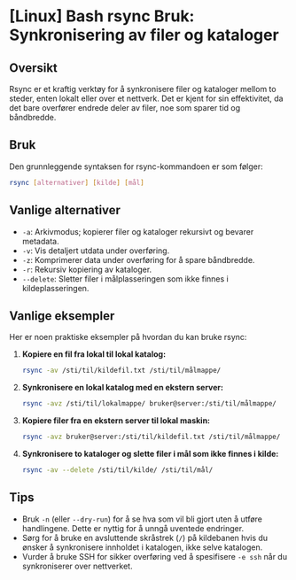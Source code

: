 # [Linux] Bash rsync Bruk: Synkronisering av filer og kataloger

## Oversikt
Rsync er et kraftig verktøy for å synkronisere filer og kataloger mellom to steder, enten lokalt eller over et nettverk. Det er kjent for sin effektivitet, da det bare overfører endrede deler av filer, noe som sparer tid og båndbredde.

## Bruk
Den grunnleggende syntaksen for rsync-kommandoen er som følger:

```bash
rsync [alternativer] [kilde] [mål]
```

## Vanlige alternativer
- `-a`: Arkivmodus; kopierer filer og kataloger rekursivt og bevarer metadata.
- `-v`: Vis detaljert utdata under overføring.
- `-z`: Komprimerer data under overføring for å spare båndbredde.
- `-r`: Rekursiv kopiering av kataloger.
- `--delete`: Sletter filer i målplasseringen som ikke finnes i kildeplasseringen.

## Vanlige eksempler
Her er noen praktiske eksempler på hvordan du kan bruke rsync:

1. **Kopiere en fil fra lokal til lokal katalog:**
   ```bash
   rsync -av /sti/til/kildefil.txt /sti/til/målmappe/
   ```

2. **Synkronisere en lokal katalog med en ekstern server:**
   ```bash
   rsync -avz /sti/til/lokalmappe/ bruker@server:/sti/til/målmappe/
   ```

3. **Kopiere filer fra en ekstern server til lokal maskin:**
   ```bash
   rsync -avz bruker@server:/sti/til/kildefil.txt /sti/til/målmappe/
   ```

4. **Synkronisere to kataloger og slette filer i mål som ikke finnes i kilde:**
   ```bash
   rsync -av --delete /sti/til/kilde/ /sti/til/mål/
   ```

## Tips
- Bruk `-n` (eller `--dry-run`) for å se hva som vil bli gjort uten å utføre handlingene. Dette er nyttig for å unngå uventede endringer.
- Sørg for å bruke en avsluttende skråstrek (`/`) på kildebanen hvis du ønsker å synkronisere innholdet i katalogen, ikke selve katalogen.
- Vurder å bruke SSH for sikker overføring ved å spesifisere `-e ssh` når du synkroniserer over nettverket.